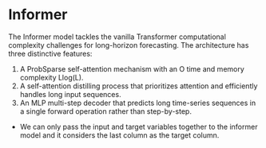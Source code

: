 # Informer

The Informer model tackles the vanilla Transformer computational complexity challenges for long-horizon forecasting. 
The architecture has three distinctive features:
1) A ProbSparse self-attention mechanism with an O time and memory complexity Llog(L).
2) A self-attention distilling process that prioritizes attention and efficiently handles long input sequences.
3) An MLP multi-step decoder that predicts long time-series sequences in a single forward operation rather than step-by-step.

- We can only pass the input and target variables together to the informer model and it considers the last column as the target column.
